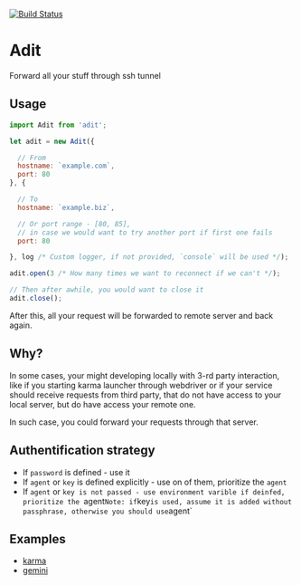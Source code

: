 [![Build Status](https://travis-ci.org/markelog/karma-webdriver-over-ssh-launcher.svg?branch=master)](https://travis-ci.org/markelog/karma-webdriver-over-ssh-launcher)

Adit
========================

Forward all your stuff through ssh tunnel

## Usage

```js
import Adit from 'adit';

let adit = new Adit({

  // From
  hostname: `example.com`,
  port: 80
}, {

  // To
  hostname: `example.biz`,

  // Or port range - [80, 85], 
  // in case we would want to try another port if first one fails
  port: 80

}, log /* Custom logger, if not provided, `console` will be used */);

adit.open(3 /* How many times we want to reconnect if we can't */);

// Then after awhile, you would want to close it
adit.close();
```

After this, all your request will be forwarded to remote server and back again.

## Why?
In some cases, your might developing locally with 3-rd party interaction, like if you starting karma launcher through webdriver or if your service should receive requests from third party, that do not have access to your local server, but do have access your remote one.

In such case, you could forward your requests through that server.

## Authentification strategy
* If `password` is defined - use it
* If `agent` or `key` is defined explicitly - use on of them, prioritize the `agent`
* If `agent` or `key is not passed - use environment varible if deinfed, prioritize the `agent`
Note: if `key` is used, assume it is added without passphrase, otherwise you should use `agent`

## Examples
* [karma](https://github.com/markelog/karma-webdriver-over-ssh-launcher)
* [gemini](https://github.com/gemini-testing/gemini-tunnel)
